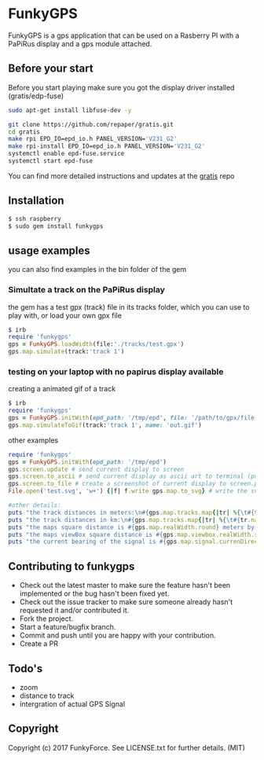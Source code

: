 # FunkyGPS

FunkyGPS is a gps application that can be used on a Rasberry PI with a PaPiRus display and a gps module attached.

## Before your start

Before you start playing make sure you got the display driver installed (gratis/edp-fuse)

```bash
sudo apt-get install libfuse-dev -y

git clone https://github.com/repaper/gratis.git
cd gratis
make rpi EPD_IO=epd_io.h PANEL_VERSION='V231_G2'
make rpi-install EPD_IO=epd_io.h PANEL_VERSION='V231_G2'
systemctl enable epd-fuse.service
systemctl start epd-fuse
```

You can find more detailed instructions and updates at the [gratis](https://github.com/repaper/gratis) repo

## Installation

```bash
$ ssh raspberry
$ sudo gem install funkygps
```
## usage examples

you can also find examples in the bin folder of the gem

### Simultate a track on the PaPiRus display
the gem has a test gpx (track) file in its tracks folder, which you can use to play with, or load your own gpx file
```ruby
$ irb
require 'funkygps'
gps = FunkyGPS.loadWidth(file:'./tracks/test.gpx')
gps.map.simulate(track:'track 1')
```
### testing on your laptop with no papirus display available

creating a animated gif of a track
```ruby
$ irb
require 'funkygps'
gps = FunkyGPS.initWith(epd_path: '/tmp/epd', file: '/path/to/gpx/file.gpx')
gps.map.simulateToGif(track:'track 1', name: 'out.gif')
```

other examples
```ruby
require 'funkygps'
gps = FunkyGPS.initWith(epd_path: '/tmp/epd')
gps.screen.update # send current display to screen
gps.screen.to_ascii # send current display as ascii art to terminal (put your terminal font small)
gps.screen.to_file # create a screenshot of current display to screen.png
File.open('test.svg', 'w+') {|f| f.write gps.map.to_svg} # write the svg of the current display to a file

#other details:
puts "the track distances in meters:\n#{gps.map.tracks.map{|tr| %{\t#{tr.name}:#{tr.distanceInMeters} meters\n}}.join('')}"
puts "the track distances in km:\n#{gps.map.tracks.map{|tr| %{\t#{tr.name}:#{tr.distanceInKilometers} km\n}}.join('')}"
puts "the maps square distance is #{gps.map.realWidth.round} meters by #{gps.map.realHeight.round} meters"
puts "the maps viewBox square distance is #{gps.map.viewbox.realWidth.round} meters by #{gps.map.viewbox.realHeight.round} meters"
puts "the current bearing of the signal is #{gps.map.signal.currenDirection} degrees"
```
## Contributing to funkygps

* Check out the latest master to make sure the feature hasn't been implemented or the bug hasn't been fixed yet.
* Check out the issue tracker to make sure someone already hasn't requested it and/or contributed it.
* Fork the project.
* Start a feature/bugfix branch.
* Commit and push until you are happy with your contribution.
* Create a PR

## Todo's
* zoom
* distance to track
* intergration of actual GPS Signal

## Copyright

Copyright (c) 2017 FunkyForce. See LICENSE.txt for further details. (MIT)

